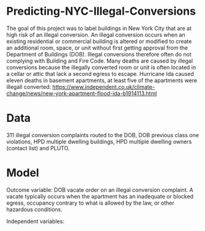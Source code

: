 # Predicting-NYC-Illegal-Conversions

The goal of this project was to label buildings in New York City that are at high risk of an illegal conversion. An illegal conversion occurs when an existing residential or commercial building is altered or modified to create an additional room, space, or unit without first getting approval from the Department of Buildings (DOB). Illegal conversions therefore often do not complying with Building and Fire Code. Many deaths are caused by illegal conversions because the illegally converted room or unit is often located in a cellar or attic that lack a second egress to escape. Hurricane Ida caused eleven deaths in basement apartments, at least five of the apartments were illegall converted:
https://www.independent.co.uk/climate-change/news/new-york-apartment-flood-ida-b1914113.html

# Data
311 illegal conversion complaints routed to the DOB, DOB previous class one violations,  HPD multiple dwelling buildings, HPD multiple dwelling owners (contact list) and PLUTO.

# Model
Outcome variable: DOB vacate order on an illegal conversion complaint. A vacate typically occurs when the apartment has an inadequate or blocked egress, occupancy contrary to what is allowed by the law, or other hazardous conditions.

Independent variables: 
